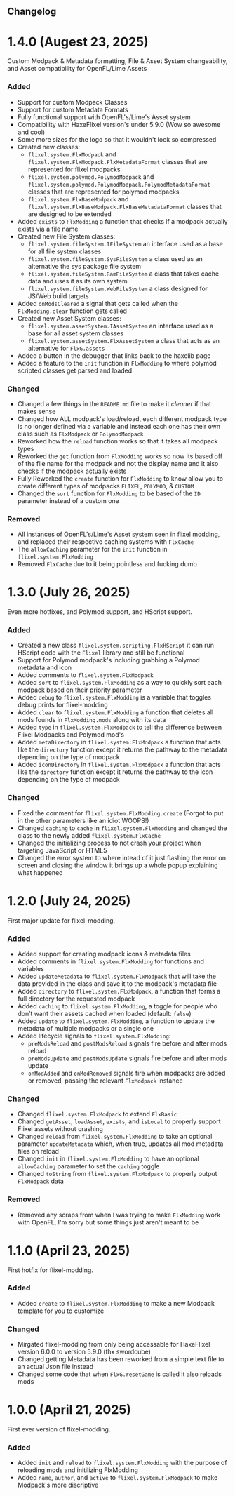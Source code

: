 ## Changelog

# 1.4.0 (Augest 23, 2025)

Custom Modpack & Metadata formatting, File & Asset System changeability, and Asset compatibility for OpenFL/Lime Assets

### Added
- Support for custom Modpack Classes
- Support for custom Metadata Formats
- Fully functional support with OpenFL's/Lime's Asset system
- Compatibility with HaxeFlixel version's under 5.9.0 (Wow so awesome and cool)
- Some more sizes for the logo so that it wouldn't look so compressed
- Created new classes: 
  - `flixel.system.FlxModpack` and `flixel.system.FlxModpack.FlxMetadataFormat` classes that are represented for flixel modpacks
  - `flixel.system.polymod.PolymodModpack` and `flixel.system.polymod.PolymodModpack.PolymodMetadataFormat` classes that are represented for polymod modpacks
  - `flixel.system.FlxBaseModpack` and `flixel.system.FlxBaseModpack.FlxBaseMetadataFormat` classes that are designed to be extended
- Added `exists` to `FlxModding` a function that checks if a modpack actually exists via a file name
- Created new File System classes:
  - `flixel.system.fileSystem.IFileSystem` an interface used as a base for all file system classes
  - `flixel.system.fileSystem.SysFileSystem` a class used as an alternative the sys package file system
  - `flixel.system.fileSystem.RamFileSystem` a class that takes cache data and uses it as its own system
  - `flixel.system.fileSystem.WebFileSystem` a class designed for JS/Web build targets
- Added `onModsCleared` a signal that gets called when the `FlxModding.clear` function gets called
- Created new Asset System classes:
  - `flixel.system.assetSystem.IAssetSystem` an interface used as a base for all asset system classes
  - `flixel.system.assetSystem.FlxAssetSystem` a class that acts as an alternative for `FlxG.assets`
- Added a button in the debugger that links back to the haxelib page
- Added a feature to the `init` function in `FlxModding` to where polymod scripted classes get parsed and loaded

### Changed
- Changed a few things in the `README.md` file to make it *cleaner* if that makes sense
- Changed how ALL modpack's load/reload, each different modpack type is no longer defined via a variable and instead each one has their own class such as `FlxModpack` or `PolymodModpack`
- Reworked how the `reload` function works so that it takes all modpack types
- Reworked the `get` function from `FlxModding` works so now its based off of the file name for the modpack and not the display name and it also checks if the modpack actually exists
- Fully Reworked the `create` function for `FlxModding` to know allow you to create different types of modpacks `FLIXEL`, `POLYMOD`, & `CUSTOM`
- Changed the `sort` function for `FlxModding` to be based of the `ID` parameter instead of a custom one

### Removed
- All instances of OpenFL's/Lime's Asset system seen in flixel modding, and replaced their respective caching systems with `FlxCache`
- The `allowCaching` parameter for the `init` function in `flixel.system.FlxModding`
- Removed `FlxCache` due to it being pointless and fucking dumb

# 1.3.0 (July 26, 2025)

Even more hotfixes, and Polymod support, and HScript support.

### Added
- Created a new class `flixel.system.scripting.FlxHScript` it can run HScript code with the `Flixel` library and still be functional
- Support for Polymod modpack's including grabbing a Polymod metadata and icon
- Added comments to `flixel.system.FlxModpack`
- Added `sort` to `flixel.system.FlxModding` as a way to quickly sort each modpack based on their priority parameter
- Added `debug` to `flixel.system.FlxModding` is a variable that toggles debug prints for flixel-modding
- Added `clear` to `flixel.system.FlxModding` a function that deletes all mods founds in `FlxModding.mods` along with its data
- Added `type` in `flixel.system.FlxModpack` to tell the difference between Flixel Modpacks and Polymod mod's
- Added `metaDirectory` in `flixel.system.FlxModpack` a function that acts like the `directory` function except it returns the pathway to the metadata depending on the type of modpack
- Added `iconDirectory` in `flixel.system.FlxModpack` a function that acts like the `directory` function except it returns the pathway to the icon depending on the type of modpack

### Changed
- Fixed the comment for `flixel.system.FlxModding.create` (Forgot to put in the other parameters like an idiot WOOPS!)
- Changed `caching` to `cache` in `flixel.system.FlxModding` and changed the class to the newly added `flixel.system.FlxCache`
- Changed the initializing process to not crash your project when targeting JavaScript or HTML5
- Changed the error system to where intead of it just flashing the error on screen and closing the window it brings up a whole popup explaining what happened

# 1.2.0 (July 24, 2025)

First major update for flixel-modding.

### Added
- Added support for creating modpack icons & metadata files
- Added comments in `flixel.system.FlxModding` for functions and variables
- Added `updateMetadata` to `flixel.system.FlxModpack` that will take the data provided in the class and save it to the modpack's metadata file
- Added `directory` to `flixel.system.FlxModpack`, a function that forms a full directory for the requested modpack
- Added `caching` to `flixel.system.FlxModding`, a toggle for people who don’t want their assets cached when loaded (default: `false`)
- Added `update` to `flixel.system.FlxModding`, a function to update the metadata of multiple modpacks or a single one
- Added lifecycle signals to `flixel.system.FlxModding`:
  - `preModsReload` and `postModsReload` signals fire before and after mods reload
  - `preModsUpdate` and `postModsUpdate` signals fire before and after mods update
  - `onModAdded` and `onModRemoved` signals fire when modpacks are added or removed, passing the relevant `FlxModpack` instance

### Changed
- Changed `flixel.system.FlxModpack` to extend `FlxBasic`
- Changed `getAsset`, `loadAsset`, `exists`, and `isLocal` to properly support Flixel assets without crashing
- Changed `reload` from `flixel.system.FlxModding` to take an optional parameter `updateMetadata` which, when true, updates all mod metadata files on reload
- Changed `init` in `flixel.system.FlxModding` to have an optional `allowCaching` parameter to set the `caching` toggle
- Changed `toString` from `flixel.system.FlxModpack` to properly output `FlxModpack` data

### Removed
- Removed any scraps from when I was trying to make `FlxModding` work with OpenFL, I'm sorry but some things just aren't meant to be

# 1.1.0 (April 23, 2025)

First hotfix for flixel-modding.

### Added
- Added `create` to `flixel.system.FlxModding` to make a new Modpack template for you to customize

### Changed
- Mirgated flixel-modding from only being accessable for HaxeFlixel version 6.0.0 to version 5.9.0 (thx swordcube)
- Changed getting Metadata has been reworked from a simple text file to an actual Json file instead
- Changed some code that when `FlxG.resetGame` is called it also reloads mods

# 1.0.0 (April 21, 2025)

First ever version of flixel-modding.

### Added
- Added `init` and `reload` to `flixel.system.FlxModding` with the purpose of reloading mods and initilizing FlxModding
- Added `name`, `author`, and `active` to `flixel.system.FlxModpack` to make Modpack's more discriptive
